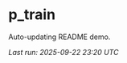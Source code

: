 # p_train

Auto-updating README demo.

<!--START_SECTION:status-->
_Last run: 2025-09-22 23:20 UTC_
<!--END_SECTION:status-->




















































































































































































































































































































































































































































































































































































































































































































